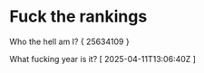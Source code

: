 # Fuck the rankings

Who the hell am I?
{ 25634109 }

What fucking year is it?
[ 2025-04-11T13:06:40Z ]
